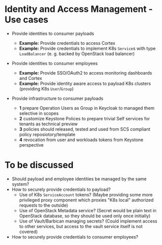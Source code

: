 # Identity and Access Management - Use cases

- Provide identities to consumer payloads
  - **Example:** Provide credentials to access Cortex
  - **Example:** Provide credentials to implement K8s `Service`s with type `LoadBalancer` (e. g. backed by OpenStack load balancer)

- Provide identities to consumer employees
  - **Example:** Provide SSO/OAuth2 to access monitoring dashboards and Cortex
  - **Example:** Provide identity aware access to payload K8s clusters (providing K8s `User`/`Group`)

- Provide infrastructure to consumer payloads
  - **1** prepare Operation Users as Group in Keycloak to managed them selective in scopes 
  - **2** customize Keystone Polices to prepare trivial Self services for tenants as technical preview 
  - **3** policies should released, tested and used from SCS compliant policy reposiotory/template
  - **4** revocation from user and workloads tokens from Keystone perspective

# To be discussed

- Should payload and employee identities be managed by the same system?
- How to securely provide credentials to payload?
  - Use of K8s `ServiceAccount` tokens? (Maybe providing some more privileged proxy component which proxies "K8s local" authorized requests to the outside)
  - Use of OpenStack Metadata service? (Secret would be plain text in OpenStack database, so they should be used only once initially)
  - Use of Vault/Barbican managing secrets? (Could implement access to other services, but access to the vault service itself is not covered)
- How to securely provide credentials to consumer employees?
